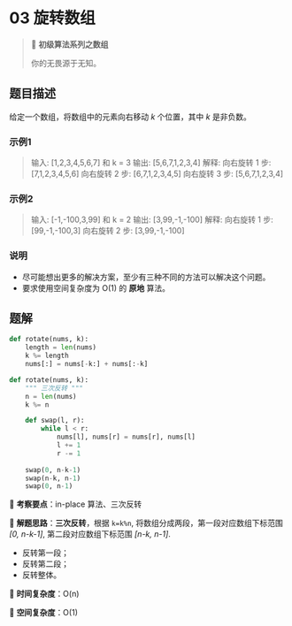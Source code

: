 # 03 旋转数组

> 🌈 **初级算法系列之数组**
>
> 你的无畏源于无知。

## 题目描述

给定一个数组，将数组中的元素向右移动 *k* 个位置，其中 *k* 是非负数。

### 示例1

> 输入: [1,2,3,4,5,6,7] 和 k = 3
> 输出: [5,6,7,1,2,3,4]
> 解释:
> 向右旋转 1 步: [7,1,2,3,4,5,6]
> 向右旋转 2 步: [6,7,1,2,3,4,5]
> 向右旋转 3 步: [5,6,7,1,2,3,4]

### 示例2

> 输入: [-1,-100,3,99] 和 k = 2
> 输出: [3,99,-1,-100]
> 解释:
> 向右旋转 1 步: [99,-1,-100,3]
> 向右旋转 2 步: [3,99,-1,-100]

### 说明

- 尽可能想出更多的解决方案，至少有三种不同的方法可以解决这个问题。
- 要求使用空间复杂度为 O(1) 的 **原地** 算法。

## 题解

```python
def rotate(nums, k):
    length = len(nums)
    k %= length
    nums[:] = nums[-k:] + nums[:-k]
```

```python
def rotate(nums, k):
    """ 三次反转 """
    n = len(nums)
    k %= n

    def swap(l, r):
        while l < r:
            nums[l], nums[r] = nums[r], nums[l]
            l += 1
            r -= 1
            
    swap(0, n-k-1)
    swap(n-k, n-1)
    swap(0, n-1)
```

🍥 **考察要点**：in-place 算法、三次反转

🍬 **解题思路**：**三次反转**，根据 `k=k%n`, 将数组分成两段，第一段对应数组下标范围 *[0, n-k-1]*, 第二段对应数组下标范围 *[n-k, n-1]*.

- 反转第一段；
- 反转第二段；
- 反转整体。

🍉 **时间复杂度**：O(n)

🍭 **空间复杂度**：O(1)
